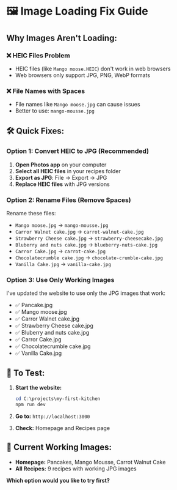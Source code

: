 # 🖼️ Image Loading Fix Guide

## Why Images Aren't Loading:

### ❌ **HEIC Files Problem**
- HEIC files (like `Mango moose.HEIC`) don't work in web browsers
- Web browsers only support JPG, PNG, WebP formats

### ❌ **File Names with Spaces**
- File names like `Mango moose.jpg` can cause issues
- Better to use: `mango-mousse.jpg`

## 🛠️ **Quick Fixes:**

### **Option 1: Convert HEIC to JPG (Recommended)**
1. **Open Photos app** on your computer
2. **Select all HEIC files** in your recipes folder
3. **Export as JPG**: File → Export → JPG
4. **Replace HEIC files** with JPG versions

### **Option 2: Rename Files (Remove Spaces)**
Rename these files:
- `Mango moose.jpg` → `mango-mousse.jpg`
- `Carror Walnet cake.jpg` → `carrot-walnut-cake.jpg`
- `Strawberry Cheese cake.jpg` → `strawberry-cheesecake.jpg`
- `Bluberry and nuts cake.jpg` → `blueberry-nuts-cake.jpg`
- `Carror Cake.jpg` → `carrot-cake.jpg`
- `Chocolatecrumble cake.jpg` → `chocolate-crumble-cake.jpg`
- `Vanilla Cake.jpg` → `vanilla-cake.jpg`

### **Option 3: Use Only Working Images**
I've updated the website to use only the JPG images that work:
- ✅ Pancake.jpg
- ✅ Mango moose.jpg  
- ✅ Carror Walnet cake.jpg
- ✅ Strawberry Cheese cake.jpg
- ✅ Bluberry and nuts cake.jpg
- ✅ Carror Cake.jpg
- ✅ Chocolatecrumble cake.jpg
- ✅ Vanilla Cake.jpg

## 🚀 **To Test:**
1. **Start the website:**
   ```powershell
   cd C:\projects\my-first-kitchen
   npm run dev
   ```

2. **Go to:** `http://localhost:3000`

3. **Check:** Homepage and Recipes page

## 📝 **Current Working Images:**
- **Homepage:** Pancakes, Mango Mousse, Carrot Walnut Cake
- **All Recipes:** 9 recipes with working JPG images

**Which option would you like to try first?** 